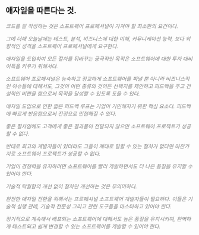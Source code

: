 ## 애자일을 따른다는 것.

<span style="color:gray">*코드를 잘 작성하는 것은 소프트웨어 프로페셔널이 가져야 할 최소한의 요건이다.* </span>

<span style="color:gray">*그에 더해 오늘날에는 테스트, 분석, 비즈니스에 대한 이해, 커뮤니케이션 능력, 보다 외향적인 성격을 소프트웨어 프로페셔널에게 요구한다.* </span>

<span style="color:gray">*애자일을 도입하여 모든 절차를 뒤바꾸는 궁극적인 목적은 소프트웨어에 대한 투자 대비 이득을 키우기 위해서다.* </span>

<span style="color:gray">*소프트웨어 프로페셔널은 능숙하고 정교하게 소프트웨어를 짜낼 뿐 아니라 비즈니스적인 이슈들에 대해서도, 그것이 어떤 종류의 것이든 선택지를 제안하고 피드백을 주고 건설적인 비판을 함으로써 목적을 달성할 수 있도록 도울 수 있다.* </span>

<span style="color:gray">*애자일 도입으로 인한 짧은 피드백 루프는 기업이 기민해지기 위한 핵심 요소다. 피드백에 빠르게 반응함으로써 진정으로 민첩해질 수 있다.* </span>

<span style="color:gray">*좋은 절차임에도 고객에게 좋은 결과물이 전달되지 않으면 소프트웨어 프로젝트가 성공할 수 없다.* </span>

<span style="color:gray">*반대로 최고의 개발자들이 있더라도 그들이 제대로 일할 수 있는 절차가 없다면 마찬가지로 소프트웨어 프로젝트가 성공할 수 없다.* </span>

<span style="color:gray">*기업이 경쟁력을 유지하려면 소프트웨어를 빨리 개발하면서도 더 나은 품질을 유지할 수 있어야 한다.* </span>

<span style="color:gray">*기술적 탁월함의 개선 없이 절차만 개선하는 것은 무의미하다.* </span>

<span style="color:gray">*완전한 애자일 전환을 위해서는 프로페셔널 소프트웨어 개발자들이 필요하다. 이들은 기술적 실행 관례, 기술적 전문성 그리고 관련 도구들을 마스터하고 있어야 한다.* </span>

<span style="color:gray">*정기적으로 계속해서 배포되는 소프트웨어에 대해서도 높은 품질을 유지시키며, 완벽하게 테스트되고 쉽게 변경할 수 있는 소프트웨어를 개발할 수 있어야 한다.*</span>